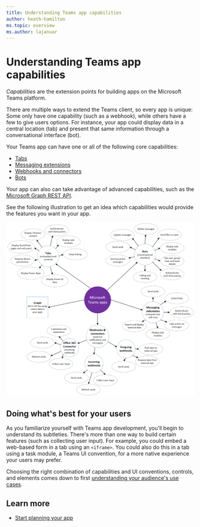 ```yaml
---
title: Understanding Teams app capabilities
author: heath-hamilton
ms.topic: overview
ms.author: lajanuar
---
```

# Understanding Teams app capabilities

*Capabilities* are the extension points for building apps on the Microsoft Teams platform.

There are multiple ways to extend the Teams client, so every app is unique: Some only have one capability (such as a webhook), while others have a few to give users options. For instance, your app could display data in a central location (tab) and present that same information through a conversational interface (bot).

Your Teams app can have one or all of the following core capabilities:

* [Tabs](../tabs/what-are-tabs.md)
* [Messaging extensions](../messaging-extensions/what-are-messaging-extensions.md)
* [Webhooks and connectors](../webhooks-and-connectors/what-are-webhooks-and-connectors.md)
* [Bots](../bots/what-are-bots.md)

Your app can also can take advantage of advanced capabilities, such as the [Microsoft Graph REST API](../graph-api/rsc/resource-specific-consent.md).

See the following illustration to get an idea which capabilities would provide the features you want in your app.

![Mind map illustrating what Teams app capabilities are](doc-links/images/capabilities-overview.png)

## Doing what's best for your users

As you familiarize yourself with Teams app development, you'll begin to understand its subtleties. There's more than one way to build certain features (such as collecting user input). For example, you could embed a web-based form in a tab using an `<iframe>`. You could also do this in a tab using a task module, a Teams UI convention, for a more native experience your users may prefer.

Choosing the right combination of capabilities and UI conventions, controls, and elements comes down to first [understanding your audience's use cases](../concepts/design/understand-use-cases.md).

## Learn more

* [Start planning your app](../concepts/extensibility-points.md)
